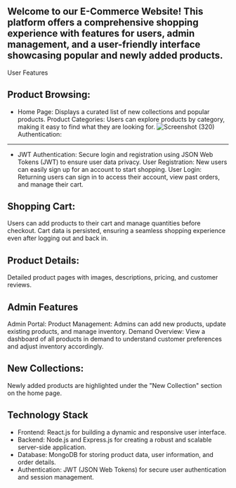 Welcome to our E-Commerce Website! This platform offers a comprehensive shopping experience with features for users, admin management, and a user-friendly interface showcasing popular and newly added products.
---------------------------------------------------------------------------------------

User Features

Product Browsing:
------
* Home Page: Displays a curated list of new collections and popular products.
  Product Categories: Users can explore products by category, making it easy to find what they are looking for.
![Screenshot (320)](https://github.com/ishanikundu/Ecommerce/assets/109578172/259febdf-03ed-424d-a06d-29f773c09684)
Authentication:
------
* JWT Authentication: Secure login and registration using JSON Web Tokens (JWT) to ensure user data privacy.
 User Registration: New users can easily sign up for an account to start shopping.
 User Login: Returning users can sign in to access their account, view past orders, and manage their cart.

Shopping Cart:
--------
Users can add products to their cart and manage quantities before checkout.
Cart data is persisted, ensuring a seamless shopping experience even after logging out and back in.

Product Details:
---------
Detailed product pages with images, descriptions, pricing, and customer reviews.

Admin Features
------------
Admin Portal:
Product Management: Admins can add new products, update existing products, and manage inventory.
Demand Overview: View a dashboard of all products in demand to understand customer preferences and adjust inventory accordingly.

New Collections:
----------
Newly added products are highlighted under the "New Collection" section on the home page.


Technology Stack
-----------------------------------------
* Frontend: React.js for building a dynamic and responsive user interface.
* Backend: Node.js and Express.js for creating a robust and scalable server-side application.
* Database: MongoDB for storing product data, user information, and order details.
* Authentication: JWT (JSON Web Tokens) for secure user authentication and session management.

